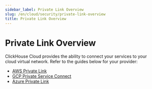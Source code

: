 ```yaml
---
sidebar_label: Private Link Overview
slug: /en/cloud/security/private-link-overview
title: Private Link Overview
---
```


# Private Link Overview

ClickHouse Cloud provides the ability to connect your services to your cloud virtual network. Refer to the guides below for your provider:

- [AWS Private Link](/en/cloud/security/aws-privatelink.md)
- [GCP Private Service Connect](/en/cloud/security/gcp-private-service-connect.md)
- [Azure Private Link](/en/cloud/security/azure-privatelink.md)
